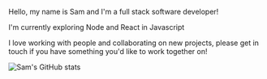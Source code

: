 Hello, my name is Sam and I'm a full stack software developer!

I'm currently exploring Node and React in Javascript


I love working with people and collaborating on new projects, please get in touch if you have something you'd like to work together on!


![Sam's GitHub stats](https://github-readme-stats.vercel.app/api?username=iamsahm&show_icons=true&theme=transparent)